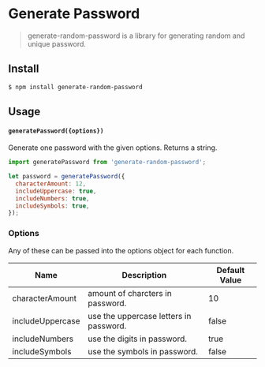 # Generate Password

> generate-random-password is a library for generating random and unique password.

## Install

```bash
$ npm install generate-random-password
```

## Usage

#### `generatePassword({options})`

Generate one password with the given options. Returns a string.

```javascript
import generatePassword from 'generate-random-password';

let password = generatePassword({
  characterAmount: 12,
  includeUppercase: true,
  includeNumbers: true,
  includeSymbols: true,
});
```

### Options

Any of these can be passed into the options object for each function.

| Name             | Description                            | Default Value |
| ---------------- | -------------------------------------- | ------------- |
| characterAmount  | amount of charcters in password.       | 10            |
| includeUppercase | use the uppercase letters in password. | false         |
| includeNumbers   | use the digits in password.            | true          |
| includeSymbols   | use the symbols in password.           | false         |
